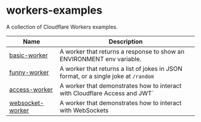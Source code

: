 # workers-examples

A collection of Cloudflare Workers examples.

| Name                                   | Description                                                                         |
| -------------------------------------- | ----------------------------------------------------------------------------------- |
| [basic-worker](./basic-worker)         | A worker that returns a response to show an ENVIRONMENT env variable.               |
| [funny-worker](./funny-worker)         | A worker that returns a list of jokes in JSON format, or a single joke at `/random` |
| [access-worker](./access-worker)       | A worker that demonstrates how to interact with Cloudflare Access and JWT`          |
| [websocket-worker](./websocket-worker) | A worker that demonstrates how to interact with WebSockets                          |
